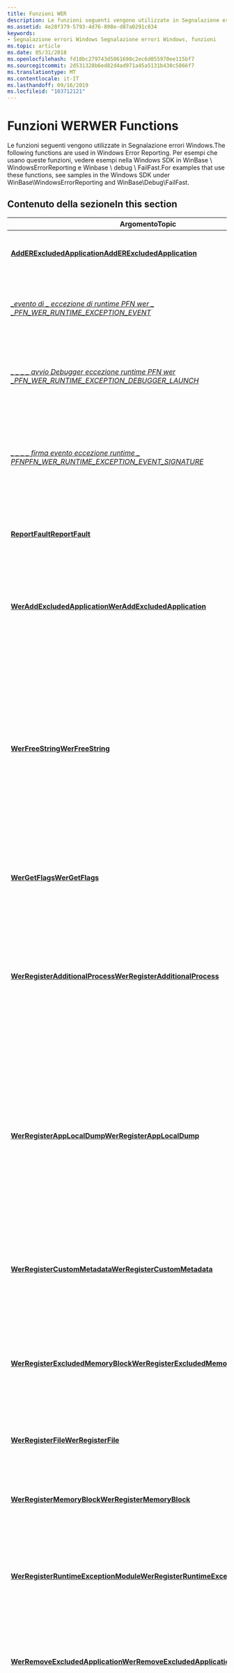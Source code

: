 ```yaml
---
title: Funzioni WER
description: Le funzioni seguenti vengono utilizzate in Segnalazione errori Windows.
ms.assetid: 4e28f379-5793-4d76-898e-d87a0291c034
keywords:
- Segnalazione errori Windows Segnalazione errori Windows, funzioni
ms.topic: article
ms.date: 05/31/2018
ms.openlocfilehash: fd18bc279743d5061698c2ec6d055970ee115bf7
ms.sourcegitcommit: 2d531328b6ed82d4ad971a45a5131b430c5866f7
ms.translationtype: MT
ms.contentlocale: it-IT
ms.lasthandoff: 09/16/2019
ms.locfileid: "103712121"
---
```

# <a name="wer-functions"></a><span data-ttu-id="a250c-104">Funzioni WER</span><span class="sxs-lookup"><span data-stu-id="a250c-104">WER Functions</span></span>

<span data-ttu-id="a250c-105">Le funzioni seguenti vengono utilizzate in Segnalazione errori Windows.</span><span class="sxs-lookup"><span data-stu-id="a250c-105">The following functions are used in Windows Error Reporting.</span></span> <span data-ttu-id="a250c-106">Per esempi che usano queste funzioni, vedere esempi nella Windows SDK in WinBase \\ WindowsErrorReporting e Winbase \\ debug \\ FailFast.</span><span class="sxs-lookup"><span data-stu-id="a250c-106">For examples that use these functions, see samples in the Windows SDK under WinBase\\WindowsErrorReporting and WinBase\\Debug\\FailFast.</span></span>

## <a name="in-this-section"></a><span data-ttu-id="a250c-107">Contenuto della sezione</span><span class="sxs-lookup"><span data-stu-id="a250c-107">In this section</span></span>



| <span data-ttu-id="a250c-108">Argomento</span><span class="sxs-lookup"><span data-stu-id="a250c-108">Topic</span></span>                                                                                                               | <span data-ttu-id="a250c-109">Descrizione</span><span class="sxs-lookup"><span data-stu-id="a250c-109">Description</span></span>                                                                                                                                                                                                                                                                                                                        |
|---------------------------------------------------------------------------------------------------------------------|------------------------------------------------------------------------------------------------------------------------------------------------------------------------------------------------------------------------------------------------------------------------------------------------------------------------------------|
| [<span data-ttu-id="a250c-110">**AddERExcludedApplication**</span><span class="sxs-lookup"><span data-stu-id="a250c-110">**AddERExcludedApplication**</span></span>](/windows/desktop/api/ErrorRep/nf-errorrep-adderexcludedapplicationa)<br/>                                             | <span data-ttu-id="a250c-111">Esclude l'applicazione specificata dalla segnalazione errori.</span><span class="sxs-lookup"><span data-stu-id="a250c-111">Excludes the specified application from error reporting.</span></span><br/>                                                                                                                                                                                                                                                                |
| [<span data-ttu-id="a250c-112">*\_evento di \_ eccezione di runtime PFN wer \_ \_*</span><span class="sxs-lookup"><span data-stu-id="a250c-112">*PFN\_WER\_RUNTIME\_EXCEPTION\_EVENT*</span></span>](/windows/desktop/api/Werapi/nc-werapi-pfn_wer_runtime_exception_event)<br/>                          | <span data-ttu-id="a250c-113">WER chiama questa funzione per determinare se il gestore di eccezioni sta reclamando l'arresto anomalo.</span><span class="sxs-lookup"><span data-stu-id="a250c-113">WER calls this function to determine whether the exception handler is claiming the crash.</span></span><br/>                                                                                                                                                                                                                               |
| [<span data-ttu-id="a250c-114">*\_ \_ \_ \_ avvio Debugger eccezione runtime PFN wer \_*</span><span class="sxs-lookup"><span data-stu-id="a250c-114">*PFN\_WER\_RUNTIME\_EXCEPTION\_DEBUGGER\_LAUNCH*</span></span>](/windows/desktop/api/Werapi/nc-werapi-pfn_wer_runtime_exception_debugger_launch)<br/> | <span data-ttu-id="a250c-115">WER chiama questa funzione per consentire di personalizzare le opzioni di avvio e la stringa di avvio del debugger.</span><span class="sxs-lookup"><span data-stu-id="a250c-115">WER calls this function to let you customize the debugger launch options and launch string.</span></span><br/>                                                                                                                                                                                                                             |
| [<span data-ttu-id="a250c-116">*\_ \_ \_ \_ firma evento eccezione runtime \_ PFN*</span><span class="sxs-lookup"><span data-stu-id="a250c-116">*PFN\_WER\_RUNTIME\_EXCEPTION\_EVENT\_SIGNATURE*</span></span>](/windows/desktop/api/Werapi/nc-werapi-pfn_wer_runtime_exception_event_signature)<br/>      | <span data-ttu-id="a250c-117">WER può chiamare questa funzione più volte per ottenere i parametri del report che descrivono in modo univoco il problema.</span><span class="sxs-lookup"><span data-stu-id="a250c-117">WER can call this function multiple times to get the report parameters that uniquely describe the problem.</span></span><br/>                                                                                                                                                                                                              |
| [<span data-ttu-id="a250c-118">**ReportFault**</span><span class="sxs-lookup"><span data-stu-id="a250c-118">**ReportFault**</span></span>](/windows/desktop/api/ErrorRep/nf-errorrep-reportfault)<br/>                                                                       | <span data-ttu-id="a250c-119">Consente a un'applicazione che esegue la gestione delle eccezioni per segnalare gli errori a Microsoft.</span><span class="sxs-lookup"><span data-stu-id="a250c-119">Enables an application that performs its own exception handling to report faults to Microsoft.</span></span><br/>                                                                                                                                                                                                                          |
| [<span data-ttu-id="a250c-120">**WerAddExcludedApplication**</span><span class="sxs-lookup"><span data-stu-id="a250c-120">**WerAddExcludedApplication**</span></span>](/windows/desktop/api/Werapi/nf-werapi-weraddexcludedapplication)<br/>                                           | <span data-ttu-id="a250c-121">Aggiunge l'applicazione specificata all'elenco di applicazioni che devono essere escluse dalla segnalazione errori.</span><span class="sxs-lookup"><span data-stu-id="a250c-121">Adds the specified application to the list of applications that are to be excluded from error reporting.</span></span><br/>                                                                                                                                                                                                                |
| [<span data-ttu-id="a250c-122">**WerFreeString**</span><span class="sxs-lookup"><span data-stu-id="a250c-122">**WerFreeString**</span></span>](/windows/desktop/api/Werapi/nf-werapi-werfreestring)<br/>                                                                   | <span data-ttu-id="a250c-123">Libera la memoria usata per archiviare una stringa di chiave del report.</span><span class="sxs-lookup"><span data-stu-id="a250c-123">Frees up the memory used to store a report key string.</span></span> <span data-ttu-id="a250c-124">Questa operazione deve essere chiamata dopo ogni chiamata successiva a [**WerStoreGetFirstReportKey**](/windows/desktop/api/Werapi/nf-werapi-werstoregetfirstreportkey) o [**WerStoreGetNextReportKey**](/windows/desktop/api/Werapi/nf-werapi-werstoregetnextreportkey), una volta che la stringa di chiave del report specifica è stata utilizzata e non è più necessaria.</span><span class="sxs-lookup"><span data-stu-id="a250c-124">This should be called after each successive call to [**WerStoreGetFirstReportKey**](/windows/desktop/api/Werapi/nf-werapi-werstoregetfirstreportkey) or [**WerStoreGetNextReportKey**](/windows/desktop/api/Werapi/nf-werapi-werstoregetnextreportkey), once the particular report key string has been used and is no longer needed.</span></span><br/> |
| [<span data-ttu-id="a250c-125">**WerGetFlags**</span><span class="sxs-lookup"><span data-stu-id="a250c-125">**WerGetFlags**</span></span>](/windows/desktop/api/Werapi/nf-werapi-wergetflags)<br/>                                                                       | <span data-ttu-id="a250c-126">Recupera le impostazioni di segnalazione errori per il processo specificato.</span><span class="sxs-lookup"><span data-stu-id="a250c-126">Retrieves the fault reporting settings for the specified process.</span></span><br/>                                                                                                                                                                                                                                                       |
| [<span data-ttu-id="a250c-127">**WerRegisterAdditionalProcess**</span><span class="sxs-lookup"><span data-stu-id="a250c-127">**WerRegisterAdditionalProcess**</span></span>](/windows/desktop/api/Werapi/nf-werapi-werregisteradditionalprocess)<br/>                                     | <span data-ttu-id="a250c-128">Registra un processo da includere nella segnalazione errori insieme al processo dell'applicazione principale.</span><span class="sxs-lookup"><span data-stu-id="a250c-128">Registers a process to be included in the error report along with the main application process.</span></span> <span data-ttu-id="a250c-129">Specifica facoltativamente un thread all'interno del processo registrato da cui ottenere dati aggiuntivi.</span><span class="sxs-lookup"><span data-stu-id="a250c-129">Optionally specifies a thread within that registered process to get additional data from.</span></span><br/>                                                                                                                               |
| [<span data-ttu-id="a250c-130">**WerRegisterAppLocalDump**</span><span class="sxs-lookup"><span data-stu-id="a250c-130">**WerRegisterAppLocalDump**</span></span>](/windows/desktop/api/Werapi/nf-werapi-werregisterapplocaldump)<br/>                                               | <span data-ttu-id="a250c-131">Registra un percorso relativo all'App Store locale per l'applicazione chiamante in cui Segnalazione errori Windows (WER) deve salvare una copia del dump di memoria diagnostica che WER raccoglie quando uno dei processi per l'applicazione smette di rispondere.</span><span class="sxs-lookup"><span data-stu-id="a250c-131">Registers a path relative to the local app store for the calling application where Windows Error Reporting (WER) should save a copy of the diagnostic memory dump that WER collects when one of the processes for the application stops responding.</span></span><br/>                                                                     |
| [<span data-ttu-id="a250c-132">**WerRegisterCustomMetadata**</span><span class="sxs-lookup"><span data-stu-id="a250c-132">**WerRegisterCustomMetadata**</span></span>](/windows/desktop/api/Werapi/nf-werapi-werregistercustommetadata)<br/>                                           | <span data-ttu-id="a250c-133">Registra i metadati specifici dell'app da raccogliere (sotto forma di stringhe chiave/valore) quando WER crea una segnalazione errori.</span><span class="sxs-lookup"><span data-stu-id="a250c-133">Registers app-specific metadata to be collected (in the form of key/value strings) when WER creates an error report.</span></span><br/>                                                                                                                                                                                                    |
| [<span data-ttu-id="a250c-134">**WerRegisterExcludedMemoryBlock**</span><span class="sxs-lookup"><span data-stu-id="a250c-134">**WerRegisterExcludedMemoryBlock**</span></span>](/windows/desktop/api/Werapi/nf-werapi-werregisterexcludedmemoryblock)<br/>                                 | <span data-ttu-id="a250c-135">Contrassegna un blocco di memoria (normalmente incluso per impostazione predefinita nei report degli errori) da escludere dal report degli errori.</span><span class="sxs-lookup"><span data-stu-id="a250c-135">Marks a memory block (that is normally included by default in error reports) to be excluded from the error report.</span></span><br/>                                                                                                                                                                                                      |
| [<span data-ttu-id="a250c-136">**WerRegisterFile**</span><span class="sxs-lookup"><span data-stu-id="a250c-136">**WerRegisterFile**</span></span>](/windows/desktop/api/Werapi/nf-werapi-werregisterfile)<br/>                                                               | <span data-ttu-id="a250c-137">Registra un file da raccogliere quando WER crea una segnalazione errori.</span><span class="sxs-lookup"><span data-stu-id="a250c-137">Registers a file to be collected when WER creates an error report.</span></span><br/>                                                                                                                                                                                                                                                      |
| [<span data-ttu-id="a250c-138">**WerRegisterMemoryBlock**</span><span class="sxs-lookup"><span data-stu-id="a250c-138">**WerRegisterMemoryBlock**</span></span>](/windows/desktop/api/Werapi/nf-werapi-werregistermemoryblock)<br/>                                                 | <span data-ttu-id="a250c-139">Registra un blocco di memoria da raccogliere quando WER crea una segnalazione errori.</span><span class="sxs-lookup"><span data-stu-id="a250c-139">Registers a memory block to be collected when WER creates an error report.</span></span><br/>                                                                                                                                                                                                                                              |
| [<span data-ttu-id="a250c-140">**WerRegisterRuntimeExceptionModule**</span><span class="sxs-lookup"><span data-stu-id="a250c-140">**WerRegisterRuntimeExceptionModule**</span></span>](/windows/desktop/api/Werapi/nf-werapi-werregisterruntimeexceptionmodule)<br/>                           | <span data-ttu-id="a250c-141">Registra un gestore di eccezioni di runtime personalizzato usato per fornire segnalazione errori personalizzata per arresti anomali.</span><span class="sxs-lookup"><span data-stu-id="a250c-141">Registers a custom runtime exception handler that is used to provide custom error reporting for crashes.</span></span><br/>                                                                                                                                                                                                                |
| [<span data-ttu-id="a250c-142">**WerRemoveExcludedApplication**</span><span class="sxs-lookup"><span data-stu-id="a250c-142">**WerRemoveExcludedApplication**</span></span>](/windows/desktop/api/Werapi/nf-werapi-werremoveexcludedapplication)<br/>                                     | <span data-ttu-id="a250c-143">Rimuove l'applicazione specificata dall'elenco di applicazioni che devono essere escluse dalla segnalazione errori.</span><span class="sxs-lookup"><span data-stu-id="a250c-143">Removes the specified application from the list of applications that are to be excluded from error reporting.</span></span><br/>                                                                                                                                                                                                           |
| [<span data-ttu-id="a250c-144">**WerReportAddDump**</span><span class="sxs-lookup"><span data-stu-id="a250c-144">**WerReportAddDump**</span></span>](/windows/desktop/api/Werapi/nf-werapi-werreportadddump)<br/>                                                             | <span data-ttu-id="a250c-145">Aggiunge un dump del tipo specificato al report specificato.</span><span class="sxs-lookup"><span data-stu-id="a250c-145">Adds a dump of the specified type to the specified report.</span></span><br/>                                                                                                                                                                                                                                                              |
| [<span data-ttu-id="a250c-146">**WerReportAddFile**</span><span class="sxs-lookup"><span data-stu-id="a250c-146">**WerReportAddFile**</span></span>](/windows/desktop/api/Werapi/nf-werapi-werreportaddfile)<br/>                                                             | <span data-ttu-id="a250c-147">Aggiunge un file al report specificato.</span><span class="sxs-lookup"><span data-stu-id="a250c-147">Adds a file to the specified report.</span></span><br/>                                                                                                                                                                                                                                                                                    |
| [<span data-ttu-id="a250c-148">**WerReportCloseHandle**</span><span class="sxs-lookup"><span data-stu-id="a250c-148">**WerReportCloseHandle**</span></span>](/windows/desktop/api/Werapi/nf-werapi-werreportclosehandle)<br/>                                                     | <span data-ttu-id="a250c-149">Chiude il report specificato.</span><span class="sxs-lookup"><span data-stu-id="a250c-149">Closes the specified report.</span></span><br/>                                                                                                                                                                                                                                                                                            |
| [<span data-ttu-id="a250c-150">**WerReportCreate**</span><span class="sxs-lookup"><span data-stu-id="a250c-150">**WerReportCreate**</span></span>](/windows/desktop/api/Werapi/nf-werapi-werreportcreate)<br/>                                                               | <span data-ttu-id="a250c-151">Crea un report di problemi che descrive un evento dell'applicazione.</span><span class="sxs-lookup"><span data-stu-id="a250c-151">Creates a problem report that describes an application event.</span></span><br/>                                                                                                                                                                                                                                                           |
| [<span data-ttu-id="a250c-152">**WerReportHang**</span><span class="sxs-lookup"><span data-stu-id="a250c-152">**WerReportHang**</span></span>](/windows/desktop/api/ErrorRep/nf-errorrep-werreporthang)<br/>                                                                   | <span data-ttu-id="a250c-153">Avvia la creazione di report "nessuna risposta" nella finestra specificata.</span><span class="sxs-lookup"><span data-stu-id="a250c-153">Initiates "no response" reporting on the specified window.</span></span><br/>                                                                                                                                                                                                                                                              |
| [<span data-ttu-id="a250c-154">**WerReportSetParameter**</span><span class="sxs-lookup"><span data-stu-id="a250c-154">**WerReportSetParameter**</span></span>](/windows/desktop/api/Werapi/nf-werapi-werreportsetparameter)<br/>                                                   | <span data-ttu-id="a250c-155">Imposta i parametri che identificano in modo univoco un evento per il report specificato.</span><span class="sxs-lookup"><span data-stu-id="a250c-155">Sets the parameters that uniquely identify an event for the specified report.</span></span><br/>                                                                                                                                                                                                                                           |
| [<span data-ttu-id="a250c-156">**WerReportSetUIOption**</span><span class="sxs-lookup"><span data-stu-id="a250c-156">**WerReportSetUIOption**</span></span>](/windows/desktop/api/Werapi/nf-werapi-werreportsetuioption)<br/>                                                     | <span data-ttu-id="a250c-157">Imposta le opzioni dell'interfaccia utente per il report specificato.</span><span class="sxs-lookup"><span data-stu-id="a250c-157">Sets the user interface options for the specified report.</span></span><br/>                                                                                                                                                                                                                                                               |
| [<span data-ttu-id="a250c-158">**WerReportSubmit**</span><span class="sxs-lookup"><span data-stu-id="a250c-158">**WerReportSubmit**</span></span>](/windows/desktop/api/Werapi/nf-werapi-werreportsubmit)<br/>                                                               | <span data-ttu-id="a250c-159">Invia il report specificato.</span><span class="sxs-lookup"><span data-stu-id="a250c-159">Submits the specified report.</span></span><br/>                                                                                                                                                                                                                                                                                           |
| [<span data-ttu-id="a250c-160">**WerSetFlags**</span><span class="sxs-lookup"><span data-stu-id="a250c-160">**WerSetFlags**</span></span>](/windows/desktop/api/Werapi/nf-werapi-wersetflags)<br/>                                                                       | <span data-ttu-id="a250c-161">Imposta le impostazioni di segnalazione errori per il processo corrente.</span><span class="sxs-lookup"><span data-stu-id="a250c-161">Sets the fault reporting settings for the current process.</span></span><br/>                                                                                                                                                                                                                                                              |
| [<span data-ttu-id="a250c-162">**WerStoreClose**</span><span class="sxs-lookup"><span data-stu-id="a250c-162">**WerStoreClose**</span></span>](/windows/desktop/api/Werapi/nf-werapi-werstoreclose)<br/>                                                                   | <span data-ttu-id="a250c-163">Chiude la raccolta di report archiviati.</span><span class="sxs-lookup"><span data-stu-id="a250c-163">Closes the collection of stored reports.</span></span><br/>                                                                                                                                                                                                                                                                                |
| [<span data-ttu-id="a250c-164">**WerStoreGetFirstReportKey**</span><span class="sxs-lookup"><span data-stu-id="a250c-164">**WerStoreGetFirstReportKey**</span></span>](/windows/desktop/api/Werapi/nf-werapi-werstoregetfirstreportkey)<br/>                                           | <span data-ttu-id="a250c-165">Ottiene un riferimento al primo report nell'archivio dei report.</span><span class="sxs-lookup"><span data-stu-id="a250c-165">Gets a reference to the first report in the report store.</span></span><br/>                                                                                                                                                                                                                                                               |
| [<span data-ttu-id="a250c-166">**WerStoreGetNextReportKey**</span><span class="sxs-lookup"><span data-stu-id="a250c-166">**WerStoreGetNextReportKey**</span></span>](/windows/desktop/api/Werapi/nf-werapi-werstoregetnextreportkey)<br/>                                             | <span data-ttu-id="a250c-167">Ottiene un riferimento al report successivo nell'archivio di report degli errori.</span><span class="sxs-lookup"><span data-stu-id="a250c-167">Gets a reference to the next report in the error report store.</span></span><br/>                                                                                                                                                                                                                                                          |
| [<span data-ttu-id="a250c-168">**WerStoreOpen**</span><span class="sxs-lookup"><span data-stu-id="a250c-168">**WerStoreOpen**</span></span>](/windows/desktop/api/Werapi/nf-werapi-werstoreopen)<br/>                                                                     | <span data-ttu-id="a250c-169">Consente di aprire la raccolta dei report degli errori archiviati.</span><span class="sxs-lookup"><span data-stu-id="a250c-169">Opens the collection of stored error reports.</span></span><br/>                                                                                                                                                                                                                                                                           |
| [<span data-ttu-id="a250c-170">**WerStoreQueryReportMetadataV2**</span><span class="sxs-lookup"><span data-stu-id="a250c-170">**WerStoreQueryReportMetadataV2**</span></span>](/windows/desktop/api/Werapi/nf-werapi-werstorequeryreportmetadatav2)<br/>                                   | <span data-ttu-id="a250c-171">Recupera i metadati relativi a un report nell'archivio.</span><span class="sxs-lookup"><span data-stu-id="a250c-171">Retrieves metadata about a report in the store.</span></span><br/>                                                                                                                                                                                                                                                                         |
| [<span data-ttu-id="a250c-172">**WerUnregisterAdditionalProcess**</span><span class="sxs-lookup"><span data-stu-id="a250c-172">**WerUnregisterAdditionalProcess**</span></span>](/windows/desktop/api/Werapi/nf-werapi-werunregisteradditionalprocess)<br/>                                 | <span data-ttu-id="a250c-173">Rimuove un processo dall'elenco dei processi aggiuntivi da includere nel report degli errori.</span><span class="sxs-lookup"><span data-stu-id="a250c-173">Removes a process from the list of additional processes to be included in the error report.</span></span><br/>                                                                                                                                                                                                                             |
| [<span data-ttu-id="a250c-174">**WerUnregisterAppLocalDump**</span><span class="sxs-lookup"><span data-stu-id="a250c-174">**WerUnregisterAppLocalDump**</span></span>](/windows/desktop/api/Werapi/nf-werapi-werunregisterapplocaldump)<br/>                                           | <span data-ttu-id="a250c-175">Annulla la registrazione effettuata chiamando la funzione [**WerRegisterAppLocalDump**](/windows/desktop/api/Werapi/nf-werapi-werregisterapplocaldump) per specificare che segnalazione errori Windows (WER) deve salvare una copia del dump della memoria diagnostica che wer raccoglie quando uno dei processi per l'applicazione smette di rispondere.</span><span class="sxs-lookup"><span data-stu-id="a250c-175">Cancels the registration that was made by calling the [**WerRegisterAppLocalDump**](/windows/desktop/api/Werapi/nf-werapi-werregisterapplocaldump) function to specify that Windows Error Reporting (WER) should save a copy of the diagnostic memory dump that WER collects when one of the processes for the application stops responding.</span></span><br/>              |
| [<span data-ttu-id="a250c-176">**WerUnregisterCustomMetadata**</span><span class="sxs-lookup"><span data-stu-id="a250c-176">**WerUnregisterCustomMetadata**</span></span>](/windows/desktop/api/Werapi/nf-werapi-werunregistercustommetadata)<br/>                                       | <span data-ttu-id="a250c-177">Rimuove un elemento di metadati specifici dell'app raccolti durante la segnalazione degli errori per l'applicazione.</span><span class="sxs-lookup"><span data-stu-id="a250c-177">Removes an item of app-specific metadata being collected during error reporting for the application.</span></span><br/>                                                                                                                                                                                                                    |
| [<span data-ttu-id="a250c-178">**WerUnregisterExcludedMemoryBlock**</span><span class="sxs-lookup"><span data-stu-id="a250c-178">**WerUnregisterExcludedMemoryBlock**</span></span>](/windows/desktop/api/Werapi/nf-werapi-werunregisterexcludedmemoryblock)<br/>                             | <span data-ttu-id="a250c-179">Rimuove un blocco di memoria precedentemente contrassegnato come escluso (verrà nuovamente incluso nei report degli errori).</span><span class="sxs-lookup"><span data-stu-id="a250c-179">Removes a memory block that was previously marked as excluded (it will again be included in error reports).</span></span><br/>                                                                                                                                                                                                             |
| [<span data-ttu-id="a250c-180">**WerUnregisterFile**</span><span class="sxs-lookup"><span data-stu-id="a250c-180">**WerUnregisterFile**</span></span>](/windows/desktop/api/Werapi/nf-werapi-werunregisterfile)<br/>                                                           | <span data-ttu-id="a250c-181">Rimuove un file dall'elenco dei file da aggiungere ai report generati per il processo corrente.</span><span class="sxs-lookup"><span data-stu-id="a250c-181">Removes a file from the list of files to be added to reports generated for the current process.</span></span><br/>                                                                                                                                                                                                                         |
| [<span data-ttu-id="a250c-182">**WerUnregisterMemoryBlock**</span><span class="sxs-lookup"><span data-stu-id="a250c-182">**WerUnregisterMemoryBlock**</span></span>](/windows/desktop/api/Werapi/nf-werapi-werunregistermemoryblock)<br/>                                             | <span data-ttu-id="a250c-183">Rimuove un blocco di memoria dall'elenco di dati da raccogliere durante la segnalazione degli errori per l'applicazione.</span><span class="sxs-lookup"><span data-stu-id="a250c-183">Removes a memory block from the list of data to be collected during error reporting for the application.</span></span><br/>                                                                                                                                                                                                                |
| [<span data-ttu-id="a250c-184">**WerUnregisterRuntimeExceptionModule**</span><span class="sxs-lookup"><span data-stu-id="a250c-184">**WerUnregisterRuntimeExceptionModule**</span></span>](/windows/desktop/api/Werapi/nf-werapi-werunregisterruntimeexceptionmodule)<br/>                       | <span data-ttu-id="a250c-185">Rimuove la registrazione del gestore di eccezioni WER.</span><span class="sxs-lookup"><span data-stu-id="a250c-185">Removes the registration of your WER exception handler.</span></span><br/>                                                                                                                                                                                                                                                                 |



 

## <a name="obsolete-functions"></a><span data-ttu-id="a250c-186">Funzioni obsolete</span><span class="sxs-lookup"><span data-stu-id="a250c-186">Obsolete Functions</span></span>

<span data-ttu-id="a250c-187">Le funzioni seguenti sono obsolete e vengono fornite solo per compatibilità:</span><span class="sxs-lookup"><span data-stu-id="a250c-187">The following functions are obsolete and are provided only for compatibility:</span></span>

-   [<span data-ttu-id="a250c-188">**AddERExcludedApplication**</span><span class="sxs-lookup"><span data-stu-id="a250c-188">**AddERExcludedApplication**</span></span>](/windows/desktop/api/ErrorRep/nf-errorrep-adderexcludedapplicationa)
-   [<span data-ttu-id="a250c-189">**ReportFault**</span><span class="sxs-lookup"><span data-stu-id="a250c-189">**ReportFault**</span></span>](/windows/desktop/api/ErrorRep/nf-errorrep-reportfault)

 

 





